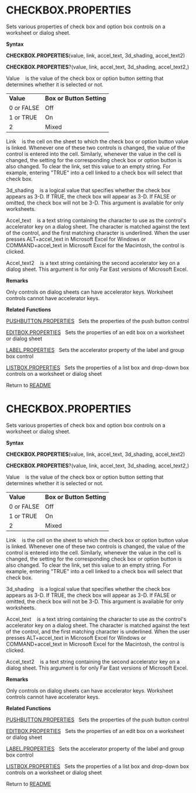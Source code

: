 # CHECKBOX.PROPERTIES

Sets various properties of check box and option box controls on a
worksheet or dialog sheet.

**Syntax**

**CHECKBOX.PROPERTIES**(value, link, accel\_text, 3d\_shading,
accel\_text2)

**CHECKBOX.PROPERTIES**?(value, link, accel\_text, 3d\_shading,
accel\_text2,)

Value&nbsp;&nbsp;&nbsp;&nbsp;is the value of the check box or option
button setting that determines whether it is selected or not.

|            |                           |
| ---------- | ------------------------- |
| **Value**  | **Box or Button Setting** |
| 0 or FALSE | Off                       |
| 1 or TRUE  | On                        |
| 2          | Mixed                     |

Link&nbsp;&nbsp;&nbsp;&nbsp;is the cell on the sheet to which the check
box or option button value is linked. Whenever one of these two controls
is changed, the value of the control is entered into the cell.
Similarly, whenever the value in the cell is changed, the setting for
the corresponding check box or option button is also changed. To clear
the link, set this value to an empty string. For example, entering
"TRUE" into a cell linked to a check box will select that check box.

3d\_shading&nbsp;&nbsp;&nbsp;&nbsp;is a logical value that specifies
whether the check box appears as 3-D. If TRUE, the check box will appear
as 3-D. If FALSE or omitted, the check box will not be 3-D. This
argument is available for only worksheets.

Accel\_text&nbsp;&nbsp;&nbsp;&nbsp;is a text string containing the
character to use as the control's accelerator key on a dialog sheet. The
character is matched against the text of the control, and the first
matching character is underlined. When the user presses ALT+accel\_text
in Microsoft Excel for Windows or COMMAND+accel\_text in Microsoft Excel
for the Macintosh, the control is clicked.

Accel\_text2&nbsp;&nbsp;&nbsp;&nbsp;is a text string containing the
second accelerator key on a dialog sheet. This argument is for only Far
East versions of Microsoft Excel.

**Remarks**

Only controls on dialog sheets can have accelerator keys. Worksheet
controls cannot have accelerator keys.

**Related Functions**

[PUSHBUTTON.PROPERTIES](PUSHBUTTON.PROPERTIES.md)&nbsp;&nbsp;&nbsp;Sets the properties of the push
button control

[EDITBOX.PROPERTIES](EDITBOX.PROPERTIES.md)&nbsp;&nbsp;&nbsp;Sets the properties of an edit box
on a worksheet or dialog sheet

[LABEL.PROPERTIES](LABEL.PROPERTIES.md)&nbsp;&nbsp;&nbsp;Sets the accelerator property of the
label and group box control

[LISTBOX.PROPERTIES](LISTBOX.PROPERTIES.md)&nbsp;&nbsp;&nbsp;Sets the properties of a list box
and drop-down box controls on a worksheet or dialog sheet



Return to [README](README.md#C)

# CHECKBOX.PROPERTIES

Sets various properties of check box and option box controls on a
worksheet or dialog sheet.

**Syntax**

**CHECKBOX.PROPERTIES**(value, link, accel\_text, 3d\_shading,
accel\_text2)

**CHECKBOX.PROPERTIES**?(value, link, accel\_text, 3d\_shading,
accel\_text2,)

Value&nbsp;&nbsp;&nbsp;&nbsp;is the value of the check box or option
button setting that determines whether it is selected or not.

|            |                           |
| ---------- | ------------------------- |
| **Value**  | **Box or Button Setting** |
| 0 or FALSE | Off                       |
| 1 or TRUE  | On                        |
| 2          | Mixed                     |

Link&nbsp;&nbsp;&nbsp;&nbsp;is the cell on the sheet to which the check
box or option button value is linked. Whenever one of these two controls
is changed, the value of the control is entered into the cell.
Similarly, whenever the value in the cell is changed, the setting for
the corresponding check box or option button is also changed. To clear
the link, set this value to an empty string. For example, entering
"TRUE" into a cell linked to a check box will select that check box.

3d\_shading&nbsp;&nbsp;&nbsp;&nbsp;is a logical value that specifies
whether the check box appears as 3-D. If TRUE, the check box will appear
as 3-D. If FALSE or omitted, the check box will not be 3-D. This
argument is available for only worksheets.

Accel\_text&nbsp;&nbsp;&nbsp;&nbsp;is a text string containing the
character to use as the control's accelerator key on a dialog sheet. The
character is matched against the text of the control, and the first
matching character is underlined. When the user presses ALT+accel\_text
in Microsoft Excel for Windows or COMMAND+accel\_text in Microsoft Excel
for the Macintosh, the control is clicked.

Accel\_text2&nbsp;&nbsp;&nbsp;&nbsp;is a text string containing the
second accelerator key on a dialog sheet. This argument is for only Far
East versions of Microsoft Excel.

**Remarks**

Only controls on dialog sheets can have accelerator keys. Worksheet
controls cannot have accelerator keys.

**Related Functions**

[PUSHBUTTON.PROPERTIES](PUSHBUTTON.PROPERTIES.md)&nbsp;&nbsp;&nbsp;Sets the properties of the push
button control

[EDITBOX.PROPERTIES](EDITBOX.PROPERTIES.md)&nbsp;&nbsp;&nbsp;Sets the properties of an edit box
on a worksheet or dialog sheet

[LABEL.PROPERTIES](LABEL.PROPERTIES.md)&nbsp;&nbsp;&nbsp;Sets the accelerator property of the
label and group box control

[LISTBOX.PROPERTIES](LISTBOX.PROPERTIES.md)&nbsp;&nbsp;&nbsp;Sets the properties of a list box
and drop-down box controls on a worksheet or dialog sheet



Return to [README](README.md#C)

